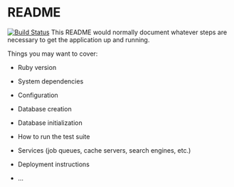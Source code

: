 # README
[![Build Status](https://travis-ci.org/yumeishih/react-on-rails-shopping-cart.svg?branch=master)](https://travis-ci.org/yumeishih/react-on-rails-shopping-cart)
This README would normally document whatever steps are necessary to get the
application up and running.

Things you may want to cover:

* Ruby version

* System dependencies

* Configuration

* Database creation

* Database initialization

* How to run the test suite

* Services (job queues, cache servers, search engines, etc.)

* Deployment instructions

* ...

